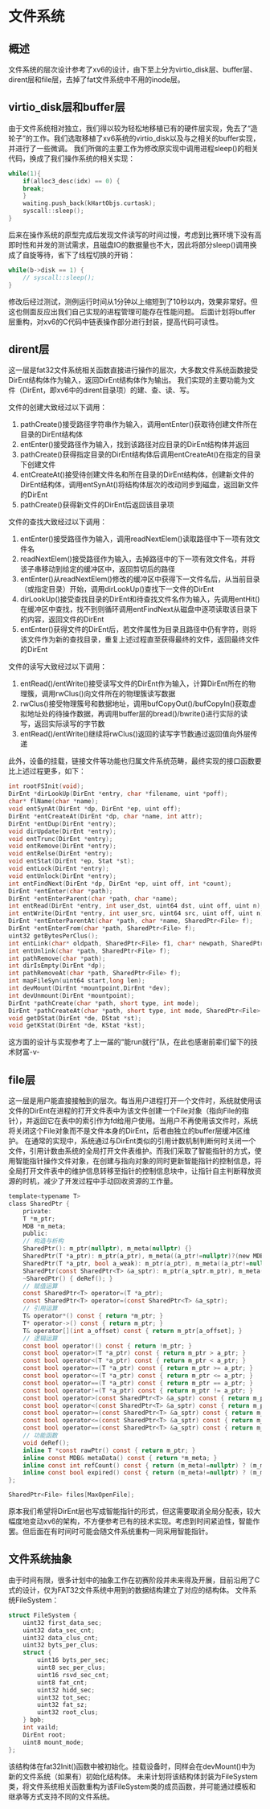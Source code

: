 # 文件系统

## 概述

文件系统的层次设计参考了xv6的设计，由下至上分为virtio_disk层、buffer层、dirent层和file层，去掉了fat文件系统中不用的inode层。

## virtio_disk层和buffer层

由于文件系统相对独立，我们得以较为轻松地移植已有的硬件层实现，免去了“造轮子”的工作。我们选取移植了xv6系统的virtio_disk以及与之相关的buffer实现，并进行了一些微调。
我们所做的主要工作为修改原实现中调用进程sleep()的相关代码，换成了我们操作系统的相关实现：
```c
while(1){
    if(alloc3_desc(idx) == 0) {
    break;
    }
    waiting.push_back(kHartObjs.curtask);
    syscall::sleep();
}
```
后来在操作系统的原型完成后发现文件读写的时间过慢，考虑到比赛环境下没有高即时性和并发的测试需求，且磁盘IO的数据量也不大，因此将部分sleep()调用换成了自旋等待，省下了线程切换的开销：
```c
while(b->disk == 1) {
    // syscall::sleep();
}
```
修改后经过测试，测例运行时间从1分钟以上缩短到了10秒以内，效果非常好。但这也侧面反应出我们自己实现的进程管理可能存在性能问题。
后面计划将buffer层重构，对xv6的C代码中链表操作部分进行封装，提高代码可读性。

## dirent层

这一层是fat32文件系统相关函数直接进行操作的层次，大多数文件系统函数接受DirEnt结构体作为输入，返回DirEnt结构体作为输出。
我们实现的主要功能为文件（DirEnt，即xv6中的dirent目录项）的建、查、读、写。

文件的创建大致经过以下调用：
1. pathCreate()接受路径字符串作为输入，调用entEnter()获取待创建文件所在目录的DirEnt结构体
2. entEnter()接受路径作为输入，找到该路径对应目录的DirEnt结构体并返回
3. pathCreate()获得指定目录的DirEnt结构体后调用entCreateAt()在指定的目录下创建文件
4. entCreateAt()接受待创建文件名和所在目录的DirEnt结构体，创建新文件的DirEnt结构体，调用entSynAt()将结构体层次的改动同步到磁盘，返回新文件的DirEnt
5. pathCreate()获得新文件的DirEnt后返回该目录项

文件的查找大致经过以下调用：
1. entEnter()接受路径作为输入，调用readNextElem()读取路径中下一项有效文件名
2. readNextElem()接受路径作为输入，去掉路径中的下一项有效文件名，并将该子串移动到给定的缓冲区中，返回剪切后的路径
3. entEnter()从readNextElem()修改的缓冲区中获得下一文件名后，从当前目录（或指定目录）开始，调用dirLookUp()查找下一文件的DirEnt
4. dirLookUp()接受查找目录的DirEnt和待查找文件名作为输入，先调用entHit()在缓冲区中查找，找不到则循环调用entFindNext从磁盘中逐项读取该目录下的内容，返回文件的DirEnt
5. entEnter()获得文件的DirEnt后，若文件属性为目录且路径中仍有字符，则将该文件作为新的查找目录，重复上述过程直至获得最终的文件，返回最终文件的DirEnt

文件的读写大致经过以下调用：
1. entRead()/entWrite()接受读写文件的DirEnt作为输入，计算DirEnt所在的物理簇，调用rwClus()向文件所在的物理簇读写数据
2. rwClus()接受物理簇号和数据地址，调用bufCopyOut()/bufCopyIn()获取虚拟地址处的待操作数据，再调用buffer层的bread()/bwrite()进行实际的读写，返回实际读写的字节数
3. entRead()/entWrite()继续将rwClus()返回的读写字节数通过返回值向外层传递

此外，设备的挂载，链接文件等功能也归属文件系统范畴，最终实现的接口函数要比上述过程更多，如下：
```c
int rootFSInit(void);
DirEnt *dirLookUp(DirEnt *entry, char *filename, uint *poff);
char* flName(char *name);
void entSynAt(DirEnt *dp, DirEnt *ep, uint off);
DirEnt *entCreateAt(DirEnt *dp, char *name, int attr);
DirEnt *entDup(DirEnt *entry);
void dirUpdate(DirEnt *entry);
void entTrunc(DirEnt *entry);
void entRemove(DirEnt *entry);
void entRelse(DirEnt *entry);
void entStat(DirEnt *ep, Stat *st);
void entLock(DirEnt *entry);
void entUnlock(DirEnt *entry);
int entFindNext(DirEnt *dp, DirEnt *ep, uint off, int *count);
DirEnt *entEnter(char *path);
DirEnt *entEnterParent(char *path, char *name);
int entRead(DirEnt *entry, int user_dst, uint64 dst, uint off, uint n);
int entWrite(DirEnt *entry, int user_src, uint64 src, uint off, uint n);
DirEnt *entEnterParentAt(char *path, char *name, SharedPtr<File> f);
DirEnt *entEnterFrom(char *path, SharedPtr<File> f);
uint32 getBytesPerClus();
int entLink(char* oldpath, SharedPtr<File> f1, char* newpath, SharedPtr<File> f2);
int entUnlink(char *path, SharedPtr<File> f);
int pathRemove(char *path);
int dirIsEmpty(DirEnt *dp);
int pathRemoveAt(char *path, SharedPtr<File> f);
int mapFileSyn(uint64 start,long len);
int devMount(DirEnt *mountpoint,DirEnt *dev);
int devUnmount(DirEnt *mountpoint);
DirEnt *pathCreate(char *path, short type, int mode);
DirEnt *pathCreateAt(char *path, short type, int mode, SharedPtr<File> f);
void getDStat(DirEnt *de, DStat *st);
void getKStat(DirEnt *de, KStat *kst);
```
这方面的设计与实现参考了上一届的“能run就行”队，在此也感谢前辈们留下的技术财富-v-

## file层

这一层是用户能直接接触到的层次。每当用户进程打开一个文件时，系统就使用该文件的DirEnt在进程的打开文件表中为该文件创建一个File对象（指向File的指针），并返回它在表中的索引作为fd给用户使用。当用户不再使用该文件时，系统将关闭这个File对象而不是文件本身的DirEnt，后者由独立的buffer层缓冲区维护。
在通常的实现中，系统通过与DirEnt类似的引用计数机制判断何时关闭一个文件，引用计数由系统的全局打开文件表维护。而我们采取了智能指针的方式，使用智能指针操作文件对象，在创建与指向对象的同时更新智能指针的控制信息，将全局打开文件表中的维护信息转移至指针的控制信息块中，让指针自主判断释放资源的时机，减少了开发过程中手动回收资源的工作量。
```c
template<typename T>
class SharedPtr {
    private:
    T *m_ptr;
    MDB *m_meta;
    public:
    // 构造与析构
    SharedPtr(): m_ptr(nullptr), m_meta(nullptr) {}
    SharedPtr(T *a_ptr): m_ptr(a_ptr), m_meta((a_ptr!=nullptr)?(new MDB):nullptr) {}
    SharedPtr(T *a_ptr, bool a_weak): m_ptr(a_ptr), m_meta((a_ptr!=nullptr)?(new MDB(a_weak)):nullptr) {}
    SharedPtr(const SharedPtr<T> &a_sptr): m_ptr(a_sptr.m_ptr), m_meta(a_sptr.m_meta) { if(m_meta)++(m_meta->m_ref); }
    ~SharedPtr() { deRef(); }
    // 赋值运算
    const SharedPtr<T> operator=(T *a_ptr);
    const SharedPtr<T> operator=(const SharedPtr<T> &a_sptr);
    // 引用运算
    T& operator*() const { return *m_ptr; }
    T* operator->() const { return m_ptr; }
    T& operator[](int a_offset) const { return m_ptr[a_offset]; }
    // 逻辑运算
    const bool operator!() const { return !m_ptr; }
    const bool operator>(T *a_ptr) const { return m_ptr > a_ptr; }
    const bool operator<(T *a_ptr) const { return m_ptr < a_ptr; }
    const bool operator>=(T *a_ptr) const { return m_ptr >= a_ptr; }
    const bool operator<=(T *a_ptr) const { return m_ptr <= a_ptr; }
    const bool operator==(T *a_ptr) const { return m_ptr == a_ptr; }
    const bool operator!=(T *a_ptr) const { return m_ptr != a_ptr; }
    const bool operator>(const SharedPtr<T> &a_sptr) const { return m_ptr > a_sptr.m_ptr; }
    const bool operator<(const SharedPtr<T> &a_sptr) const { return m_ptr < a_sptr.m_ptr; }
    const bool operator>=(const SharedPtr<T> &a_sptr) const { return m_ptr >= a_sptr.m_ptr; }
    const bool operator<=(const SharedPtr<T> &a_sptr) const { return m_ptr <= a_sptr.m_ptr; }
    const bool operator==(const SharedPtr<T> &a_sptr) const { return m_ptr == a_sptr.m_ptr; }
    // 功能函数
    void deRef();
    inline T *const rawPtr() const { return m_ptr; }
    inline const MDB& metaData() const { return *m_meta; }
    inline const int refCount() const { return (m_meta!=nullptr) ? (m_meta->m_ref) : 0; }
    inline const bool expired() const { return (m_meta!=nullptr) ? (m_meta->m_ref<=0) : true; }
};
```
```c
SharedPtr<File> files[MaxOpenFile];
```
原本我们希望将DirEnt层也写成智能指针的形式，但这需要取消全局分配表，较大幅度地变动xv6的架构，不方便参考已有的技术实现。考虑到时间紧迫性，智能作罢。但后面在有时间时可能会随文件系统重构一同采用智能指针。

## 文件系统抽象

由于时间有限，很多计划中的抽象工作在初赛阶段并未来得及开展，目前沿用了C式的设计，仅为FAT32文件系统中用到的数据结构建立了对应的结构体。
文件系统FileSystem：
```c
struct FileSystem {
    uint32 first_data_sec;
    uint32 data_sec_cnt;
    uint32 data_clus_cnt;
    uint32 byts_per_clus;
    struct { 
        uint16 byts_per_sec;
        uint8 sec_per_clus;
        uint16 rsvd_sec_cnt;
        uint8 fat_cnt;
        uint32 hidd_sec;
        uint32 tot_sec;
        uint32 fat_sz;
        uint32 root_clus;
    } bpb;
    int vaild;
    DirEnt root;
    uint8 mount_mode;
};
```
该结构体在fat32Init()函数中被初始化。挂载设备时，同样会在devMount()中为新的文件系统（如果有）初始化结构体。
未来计划将该结构体封装为FileSystem类，将文件系统相关函数重构为该FileSystem类的成员函数，并可能通过模板和继承等方式支持不同的文件系统。